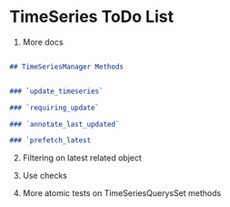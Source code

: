 # TimeSeries ToDo List

1) More docs

```markdown

## TimeSeriesManager Methods


### `update_timeseries`

### `requiring_update`

### `annotate_last_updated`

### `prefetch_latest
```

2) Filtering on latest related object

3) Use checks

4) More atomic tests on TimeSeriesQuerysSet methods
